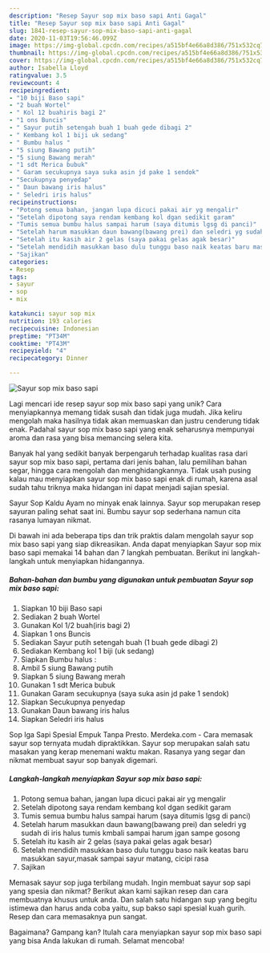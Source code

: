 ```yaml
---
description: "Resep Sayur sop mix baso sapi Anti Gagal"
title: "Resep Sayur sop mix baso sapi Anti Gagal"
slug: 1841-resep-sayur-sop-mix-baso-sapi-anti-gagal
date: 2020-11-03T19:56:46.099Z
image: https://img-global.cpcdn.com/recipes/a515bf4e66a8d386/751x532cq70/sayur-sop-mix-baso-sapi-foto-resep-utama.jpg
thumbnail: https://img-global.cpcdn.com/recipes/a515bf4e66a8d386/751x532cq70/sayur-sop-mix-baso-sapi-foto-resep-utama.jpg
cover: https://img-global.cpcdn.com/recipes/a515bf4e66a8d386/751x532cq70/sayur-sop-mix-baso-sapi-foto-resep-utama.jpg
author: Isabella Lloyd
ratingvalue: 3.5
reviewcount: 4
recipeingredient:
- "10 biji Baso sapi"
- "2 buah Wortel"
- " Kol 12 buahiris bagi 2"
- "1 ons Buncis"
- " Sayur putih setengah buah 1 buah gede dibagi 2"
- " Kembang kol 1 biji uk sedang"
- " Bumbu halus "
- "5 siung Bawang putih"
- "5 siung Bawang merah"
- "1 sdt Merica bubuk"
- " Garam secukupnya saya suka asin jd pake 1 sendok"
- "Secukupnya penyedap"
- " Daun bawang iris halus"
- " Seledri iris halus"
recipeinstructions:
- "Potong semua bahan, jangan lupa dicuci pakai air yg mengalir"
- "Setelah dipotong saya rendam kembang kol dgan sedikit garam"
- "Tumis semua bumbu halus sampai harum (saya ditumis lgsg di panci)"
- "Setelah harum masukkan daun bawang(bawang prei) dan seledri yg sudah di iris halus tumis kmbali sampai harum jgan sampe gosong"
- "Setelah itu kasih air 2 gelas (saya pakai gelas agak besar)"
- "Setelah mendidih masukkan baso dulu tunggu baso naik keatas baru masukkan sayur,masak sampai sayur matang, cicipi rasa"
- "Sajikan"
categories:
- Resep
tags:
- sayur
- sop
- mix

katakunci: sayur sop mix 
nutrition: 193 calories
recipecuisine: Indonesian
preptime: "PT34M"
cooktime: "PT43M"
recipeyield: "4"
recipecategory: Dinner

---
```



![Sayur sop mix baso sapi](https://img-global.cpcdn.com/recipes/a515bf4e66a8d386/751x532cq70/sayur-sop-mix-baso-sapi-foto-resep-utama.jpg)

Lagi mencari ide resep sayur sop mix baso sapi yang unik? Cara menyiapkannya memang tidak susah dan tidak juga mudah. Jika keliru mengolah maka hasilnya tidak akan memuaskan dan justru cenderung tidak enak. Padahal sayur sop mix baso sapi yang enak seharusnya mempunyai aroma dan rasa yang bisa memancing selera kita.

Banyak hal yang sedikit banyak berpengaruh terhadap kualitas rasa dari sayur sop mix baso sapi, pertama dari jenis bahan, lalu pemilihan bahan segar, hingga cara mengolah dan menghidangkannya. Tidak usah pusing kalau mau menyiapkan sayur sop mix baso sapi enak di rumah, karena asal sudah tahu triknya maka hidangan ini dapat menjadi sajian spesial.

Sayur Sop Kaldu Ayam no minyak enak lainnya. Sayur sop merupakan resep sayuran paling sehat saat ini. Bumbu sayur sop sederhana namun cita rasanya lumayan nikmat.


Di bawah ini ada beberapa tips dan trik praktis dalam mengolah sayur sop mix baso sapi yang siap dikreasikan. Anda dapat menyiapkan Sayur sop mix baso sapi memakai 14 bahan dan 7 langkah pembuatan. Berikut ini langkah-langkah untuk menyiapkan hidangannya.

<!--inarticleads1-->

##### Bahan-bahan dan bumbu yang digunakan untuk pembuatan Sayur sop mix baso sapi:

1. Siapkan 10 biji Baso sapi
1. Sediakan 2 buah Wortel
1. Gunakan  Kol 1/2 buah(iris bagi 2)
1. Siapkan 1 ons Buncis
1. Sediakan  Sayur putih setengah buah (1 buah gede dibagi 2)
1. Sediakan  Kembang kol 1 biji (uk sedang)
1. Siapkan  Bumbu halus :
1. Ambil 5 siung Bawang putih
1. Siapkan 5 siung Bawang merah
1. Gunakan 1 sdt Merica bubuk
1. Gunakan  Garam secukupnya (saya suka asin jd pake 1 sendok)
1. Siapkan Secukupnya penyedap
1. Gunakan  Daun bawang iris halus
1. Siapkan  Seledri iris halus


Sop Iga Sapi Spesial Empuk Tanpa Presto. Merdeka.com - Cara memasak sayur sop ternyata mudah dipraktikkan. Sayur sop merupakan salah satu masakan yang kerap menemani waktu makan. Rasanya yang segar dan nikmat membuat sayur sop banyak digemari. 

<!--inarticleads2-->

##### Langkah-langkah menyiapkan Sayur sop mix baso sapi:

1. Potong semua bahan, jangan lupa dicuci pakai air yg mengalir
1. Setelah dipotong saya rendam kembang kol dgan sedikit garam
1. Tumis semua bumbu halus sampai harum (saya ditumis lgsg di panci)
1. Setelah harum masukkan daun bawang(bawang prei) dan seledri yg sudah di iris halus tumis kmbali sampai harum jgan sampe gosong
1. Setelah itu kasih air 2 gelas (saya pakai gelas agak besar)
1. Setelah mendidih masukkan baso dulu tunggu baso naik keatas baru masukkan sayur,masak sampai sayur matang, cicipi rasa
1. Sajikan


Memasak sayur sop juga terbilang mudah. Ingin membuat sayur sop sapi yang spesia dan nikmat? Berikut akan kami sajikan resep dan cara membuatnya khusus untuk anda. Dan salah satu hidangan sup yang begitu istimewa dan harus anda coba yaitu, sup bakso sapi spesial kuah gurih. Resep dan cara memasaknya pun sangat. 

Bagaimana? Gampang kan? Itulah cara menyiapkan sayur sop mix baso sapi yang bisa Anda lakukan di rumah. Selamat mencoba!
